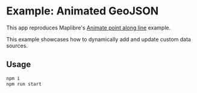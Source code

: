 # Example: Animated GeoJSON

This app reproduces Maplibre's [Animate point along line](https://maplibre.org/maplibre-gl-js/docs/examples/animate-point-along-line/) example.

This example showcases how to dynamically add and update custom data sources.

## Usage

```bash
npm i
npm run start
```
